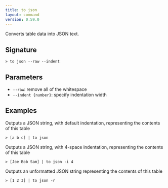 ```yaml
---
title: to json
layout: command
version: 0.59.0
---
```


Converts table data into JSON text.

## Signature

```> to json --raw --indent```

## Parameters

 -  `--raw`: remove all of the whitespace
 -  `--indent {number}`: specify indentation width

## Examples

Outputs a JSON string, with default indentation, representing the contents of this table
```shell
> [a b c] | to json
```

Outputs a JSON string, with 4-space indentation, representing the contents of this table
```shell
> [Joe Bob Sam] | to json -i 4
```

Outputs an unformatted JSON string representing the contents of this table
```shell
> [1 2 3] | to json -r
```


